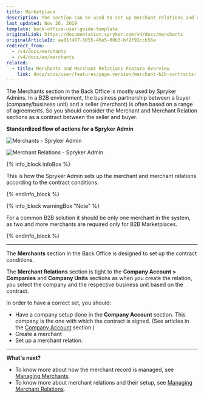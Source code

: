 ```yaml
---
title: Marketplace
description: The section can be used to set up merchant relations and create merchants based on the contract conditions in the Back Office.
last_updated: Nov 26, 2019
template: back-office-user-guide-template
originalLink: https://documentation.spryker.com/v4/docs/merchants
originalArticleId: aa81f467-5055-46e5-80b3-bf2f92ccb56a
redirect_from:
  - /v4/docs/merchants
  - /v4/docs/en/merchants
related:
  - title: Merchants and Merchant Relations Feature Overview
    link: docs/scos/user/features/page.version/merchant-b2b-contracts-feature-overview.html
---
```


The Merchants section in the Back Office is mostly used by Spryker Admins. In a B2B environment, the business partnership between a buyer (company/business unit) and a seller (merchant) is often based on a range of agreements. So you should consider the Merchant and Merchant Relation sections as a contract between the seller and buyer.

**Standardized flow of actions for a Spryker Admin**

![Merchants - Spryker Admin](https://spryker.s3.eu-central-1.amazonaws.com/docs/User+Guides/Back+Office+User+Guides/Merchants/merchants-section.png)

![Merchant Relations - Spryker Admin](https://spryker.s3.eu-central-1.amazonaws.com/docs/User+Guides/Back+Office+User+Guides/Merchants/merchant-relations-section.png)

{% info_block infoBox %}

This is how the Spryker Admin sets up the merchant and merchant relations according to the contract conditions.

{% endinfo_block %}

{% info_block warningBox "Note" %}

For a common B2B solution it should be only one merchant in the system, as two and more merchants are required only for B2B Marketplaces.

{% endinfo_block %}

***

The **Merchants** section in the Back Office is designed to set up the contract conditions.

The **Merchant Relations** section is tight to the **Company Account > Companies** and **Company Units** sections as when you create the relation, you select the company and the respective business unit based on the contract.

In order to have a correct set, you should:
* Have a company setup done in the **Company Account** section. This company is the one with which the contract is signed. (See articles in the [Company Account](/docs/scos/user/features/{{page.version}}/company-account-feature-overview/company-accounts-overview.html) section.)
* Create a merchant
* Set up a merchant relation.
***

**What's next?**
* To know more about how the merchant record is managed, see [Managing Merchants](/docs/scos/user/back-office-user-guides/{{page.version}}/marketplace/merchants-and-merchant-relations/managing-merchants.html).
* To know more about merchant relations and their setup, see [Managing Merchant Relations](/docs/scos/user/back-office-user-guides/{{page.version}}/marketplace/merchants-and-merchant-relations/edit-merchant-relations.html).
